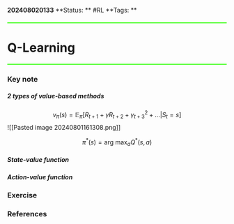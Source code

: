 **202408020133**
**Status: ** #RL
**Tags: ** 

<hr style="border: none; height: 2px; background-color: #39FF14; margin: 20px 0;">

# Q-Learning

<hr style="border: none; height: 2px; background-color: #39FF14; margin: 20px 0;">

### Key note
##### 2 types of value-based methods
$$
v_{\pi}(s) = \mathbb{E}_{\pi}[R_{t+1}+\gamma R_{t+2}+\gamma^2_{t+3}+\dots|S_{t} = s]
$$
![[Pasted image 20240801161308.png]]

$$
\pi^*(s)=\text{arg max}_{a}Q^*(s, a)
$$

##### State-value function 

##### Action-value function 
### Exercise


### References

